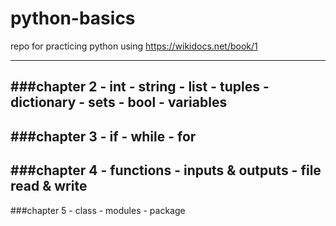 # python-basics
repo for practicing python 
using https://wikidocs.net/book/1

---
###chapter 2
    - int
    - string
    - list
    - tuples
    - dictionary
    - sets
    - bool
    - variables
---
###chapter 3
    - if
    - while
    - for
---
###chapter 4
    - functions
    - inputs & outputs
    - file read & write
---
###chapter 5
    - class
    - modules
    - package
